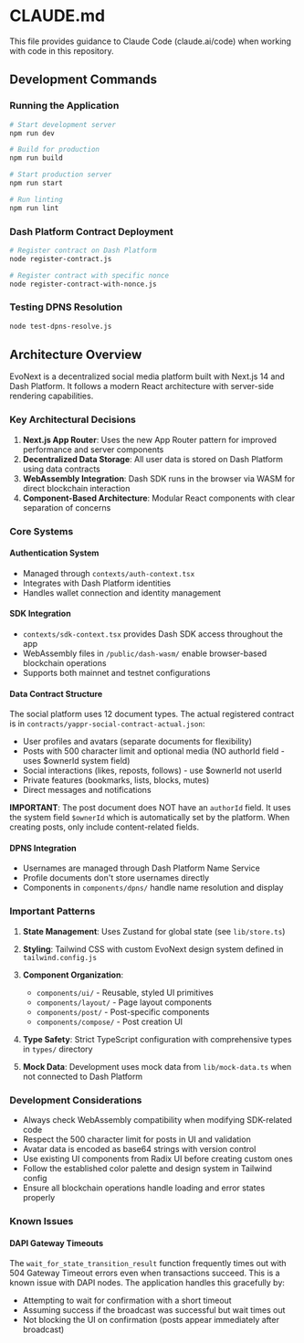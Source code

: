 # CLAUDE.md

This file provides guidance to Claude Code (claude.ai/code) when working with code in this repository.

## Development Commands

### Running the Application
```bash
# Start development server
npm run dev

# Build for production
npm run build

# Start production server
npm run start

# Run linting
npm run lint
```

### Dash Platform Contract Deployment
```bash
# Register contract on Dash Platform
node register-contract.js

# Register contract with specific nonce
node register-contract-with-nonce.js
```

### Testing DPNS Resolution
```bash
node test-dpns-resolve.js
```

## Architecture Overview

EvoNext is a decentralized social media platform built with Next.js 14 and Dash Platform. It follows a modern React architecture with server-side rendering capabilities.

### Key Architectural Decisions

1. **Next.js App Router**: Uses the new App Router pattern for improved performance and server components
2. **Decentralized Data Storage**: All user data is stored on Dash Platform using data contracts
3. **WebAssembly Integration**: Dash SDK runs in the browser via WASM for direct blockchain interaction
4. **Component-Based Architecture**: Modular React components with clear separation of concerns

### Core Systems

#### Authentication System
- Managed through `contexts/auth-context.tsx`
- Integrates with Dash Platform identities
- Handles wallet connection and identity management

#### SDK Integration
- `contexts/sdk-context.tsx` provides Dash SDK access throughout the app
- WebAssembly files in `/public/dash-wasm/` enable browser-based blockchain operations
- Supports both mainnet and testnet configurations

#### Data Contract Structure
The social platform uses 12 document types. The actual registered contract is in `contracts/yappr-social-contract-actual.json`:
- User profiles and avatars (separate documents for flexibility)
- Posts with 500 character limit and optional media (NO authorId field - uses $ownerId system field)
- Social interactions (likes, reposts, follows) - use $ownerId not userId
- Private features (bookmarks, lists, blocks, mutes)
- Direct messages and notifications

**IMPORTANT**: The post document does NOT have an `authorId` field. It uses the system field `$ownerId` which is automatically set by the platform. When creating posts, only include content-related fields.

#### DPNS Integration
- Usernames are managed through Dash Platform Name Service
- Profile documents don't store usernames directly
- Components in `components/dpns/` handle name resolution and display

### Important Patterns

1. **State Management**: Uses Zustand for global state (see `lib/store.ts`)
2. **Styling**: Tailwind CSS with custom EvoNext design system defined in `tailwind.config.js`
3. **Component Organization**:
   - `components/ui/` - Reusable, styled UI primitives
   - `components/layout/` - Page layout components
   - `components/post/` - Post-specific components
   - `components/compose/` - Post creation UI

4. **Type Safety**: Strict TypeScript configuration with comprehensive types in `types/` directory
5. **Mock Data**: Development uses mock data from `lib/mock-data.ts` when not connected to Dash Platform

### Development Considerations

- Always check WebAssembly compatibility when modifying SDK-related code
- Respect the 500 character limit for posts in UI and validation
- Avatar data is encoded as base64 strings with version control
- Use existing UI components from Radix UI before creating custom ones
- Follow the established color palette and design system in Tailwind config
- Ensure all blockchain operations handle loading and error states properly

### Known Issues

#### DAPI Gateway Timeouts
The `wait_for_state_transition_result` function frequently times out with 504 Gateway Timeout errors even when transactions succeed. This is a known issue with DAPI nodes. The application handles this gracefully by:
- Attempting to wait for confirmation with a short timeout
- Assuming success if the broadcast was successful but wait times out
- Not blocking the UI on confirmation (posts appear immediately after broadcast)
